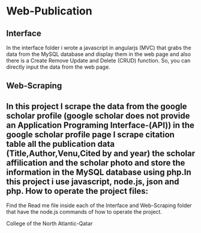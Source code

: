 # Web-Publication

Interface
---------------------
In the interface folder i wrote a javascript in angularjs (MVC) that grabs the data from the MySQL database and display them in the web page and also there is a Create Remove Update and Delete (CRUD) function. So, you can directly input the data from the web page.

Web-Scraping
---------------------
In this project I scrape the data from the google scholar profile (google scholar does not provide an Application Programing Interface-(API)) in the google scholar profile page I scrape citation table all the publication data (Title,Author,Venu,Cited by and year) the scholar affilication and the scholar photo and store the information in the MySQL database using php.In this project i use javascript, node.js, json and php.
How to operate the project files:
---------------------
Find the Read me file inside each of the Interface and Web-Scraping folder that have the node.js commands of how to operate the project.

College of the North Atlantic-Qatar
